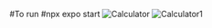 #To run 
#npx expo start
![Calculator](https://github.com/SRUJANTJ/calculator/assets/91385622/df839627-395e-4086-95e3-c3f9ebb58aaa)
![Calculator1](https://github.com/SRUJANTJ/calculator/assets/91385622/e9ae1a01-40eb-4544-92dd-fe1283637d9d)
